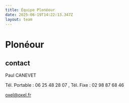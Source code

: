 ```yaml
---
title: Équipe Plonéour 
date: 2025-06-19T14:22:13.347Z
layout: team
---
```


# Plonéour 



## contact 

Paul CANEVET

Tél. Portable : 06 25 48 28 07 , Tél. Fixe : 02 98 87 68 46

oxel@oxel.fr

